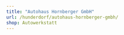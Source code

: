 ```yaml
---
title: "Autohaus Hornberger GmbH"
url: /hunderdorf/autohaus-hornberger-gmbh/
shop: Autowerkstatt
---
```

